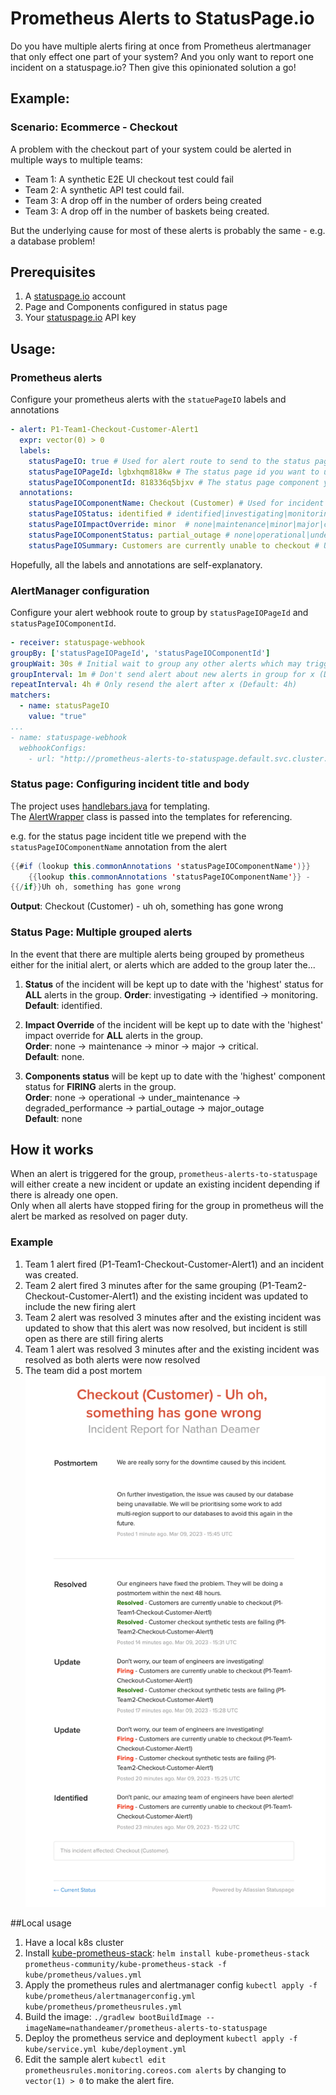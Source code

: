 # Prometheus Alerts to StatusPage.io
Do you have multiple alerts firing at once from Prometheus alertmanager that only effect one part of your system? And you only want to report one incident on a statuspage.io?  Then give this opinionated solution a go!

## Example:
### Scenario: Ecommerce - Checkout
A problem with the checkout part of your system could be alerted in multiple ways to multiple teams:
- Team 1: A synthetic E2E UI checkout test could fail
- Team 2: A synthetic API test could fail.
- Team 3: A drop off in the number of orders being created
- Team 3: A drop off in the number of baskets being created.

But the underlying cause for most of these alerts is probably the same - e.g. a database problem!

## Prerequisites
1. A [statuspage.io](https://www.atlassian.com/software/statuspage) account
2. Page and Components configured in status page
3. Your [statuspage.io](https://www.atlassian.com/software/statuspage) API key

## Usage:
### Prometheus alerts
Configure your prometheus alerts with the `statuePageIO` labels and annotations

```yaml
- alert: P1-Team1-Checkout-Customer-Alert1
  expr: vector(0) > 0
  labels:
    statusPageIO: true # Used for alert route to send to the status page
    statusPageIOPageId: lgbxhqm818kw # The status page id you want to update (from statuspage.io)
    statusPageIOComponentId: 818336q5bjxv # The status page component you want to update (from statuspage.io)
  annotations:
    statusPageIOComponentName: Checkout (Customer) # Used for incident title on status page.
    statusPageIOStatus: identified # identified|investigating|monitoring|resolved
    statusPageIOImpactOverride: minor  # none|maintenance|minor|major|critical
    statusPageIOComponentStatus: partial_outage # none|operational|under_maintenance|degraded_performance|partial_outage|major_outage
    statusPageIOSummary: Customers are currently unable to checkout # Used for display text on status page
```
Hopefully, all the labels and annotations are self-explanatory.

### AlertManager configuration
Configure your alert webhook route to group by `statusPageIOPageId` and `statusPageIOComponentId`.
```yaml
- receiver: statuspage-webhook
groupBy: ['statusPageIOPageId', 'statusPageIOComponentId']  
groupWait: 30s # Initial wait to group any other alerts which may trigger for the same group. (Default: 30s)
groupInterval: 1m # Don't send alert about new alerts in group for x (Default: 5m)
repeatInterval: 4h # Only resend the alert after x (Default: 4h)
matchers:
  - name: statusPageIO
    value: "true"
...
- name: statuspage-webhook
  webhookConfigs:
    - url: "http://prometheus-alerts-to-statuspage.default.svc.cluster.local:8080/alert"
```

### Status page: Configuring incident title and body
The project uses [handlebars.java](https://github.com/jknack/handlebars.java) for templating.  
The [AlertWrapper](src/main/java/com/nathandeamer/prometheustostatuspage/alertmanager/dto/AlertWrapper.java) class is passed into the templates for referencing. 

e.g. for the status page incident title we prepend with the `statusPageIOComponentName` annotation from the alert
```java
{{#if (lookup this.commonAnnotations 'statusPageIOComponentName')}}
    {{lookup this.commonAnnotations 'statusPageIOComponentName'}} -
{{/if}}Uh oh, something has gone wrong
```
**Output**: Checkout (Customer) - uh oh, something has gone wrong

### Status Page: Multiple grouped alerts
In the event that there are multiple alerts being grouped by prometheus either for the initial alert, or alerts which are added to the group later the...
1. **Status** of the incident will be kept up to date with the 'highest' status for **ALL** alerts in the group.
**Order**: investigating -> identified -> monitoring.  
**Default**: identified.


2. **Impact Override** of the incident will be kept up to date with the 'highest' impact override for **ALL** alerts in the group.   
**Order**: none -> maintenance -> minor -> major -> critical.  
**Default**: none.


4. **Components status** will be kept up to date with the 'highest' component status for **FIRING** alerts in the group.  
**Order**: none -> operational -> under_maintenance -> degraded_performance -> partial_outage -> major_outage  
**Default**: none


## How it works
When an alert is triggered for the group, `prometheus-alerts-to-statuspage` will either create a new incident or update an existing incident depending if there is already one open.  
Only when all alerts have stopped firing for the group in prometheus will the alert be marked as resolved on pager duty.

### Example
1. Team 1 alert fired (P1-Team1-Checkout-Customer-Alert1) and an incident was created.
2. Team 2 alert fired 3 minutes after for the same grouping (P1-Team2-Checkout-Customer-Alert1) and the existing incident was updated to include the new firing alert
3. Team 2 alert was resolved 3 minutes after and the existing incident was updated to show that this alert was now resolved, but incident is still open as there are still firing alerts
4. Team 1 alert was resolved 3 minutes after and the existing incident was resolved as both alerts were now resolved
5. The team did a post mortem
![Example](example.png)


##Local usage
1. Have a local k8s cluster
2. Install [kube-prometheus-stack](https://github.com/prometheus-community/helm-charts/tree/main/charts/kube-prometheus-stack): `helm install kube-prometheus-stack prometheus-community/kube-prometheus-stack -f kube/prometheus/values.yml`
3. Apply the prometheus rules and alertmanager config `kubectl apply -f kube/prometheus/alertmanagerconfig.yml kube/prometheus/prometheusrules.yml`
4. Build the image: `./gradlew bootBuildImage --imageName=nathandeamer/prometheus-alerts-to-statuspage`
5. Deploy the prometheus service and deployment `kubectl apply -f kube/service.yml kube/deployment.yml`
6. Edit the sample alert `kubectl edit prometheusrules.monitoring.coreos.com alerts` by changing to `vector(1) > 0` to make the alert fire.